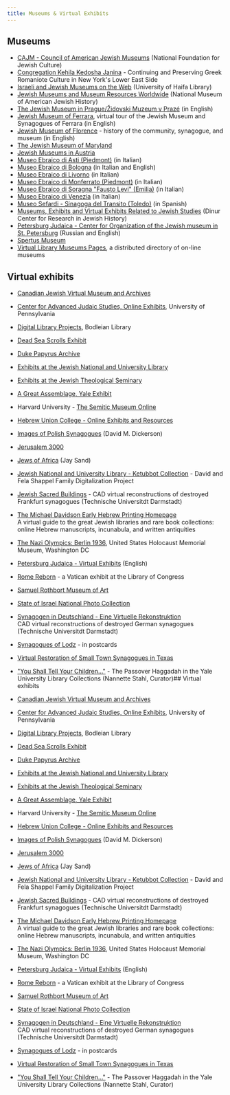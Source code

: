 ```yaml
---
title: Museums & Virtual Exhibits
---
```

## Museums

-   [CAJM - Council of American Jewish Museums](http://www.jewishculture.org/cultural_services/museums/cajm/) (National Foundation for Jewish Culture)
-   [Congregation Kehila Kedosha Janina](http://www.kkjsm.org/) - Continuing and Preserving Greek Romaniote Culture in New York's Lower East Side
-   [Israeli and Jewish Museums on the Web](http://lib.haifa.ac.il/www/israel_museums.html) (University of Haifa Library)
-   [Jewish Museums and Museum Resources Worldwide](http://www.nmajh.org/links/links1.htm) (National Museum of American Jewish History)
-   [The Jewish Museum in Prague/Židovski Muzeum v Prazé](http://www.jewishmuseum.cz/aindex.htm) (in English)
-   [Jewish Museum of Ferrara](http://www.comune.fe.it/museoebraico/index_e.htm), virtual tour of the Jewish Museum and Synagogues of Ferrara (in English)
-   [Jewish Museum of Florence](http://www.fol.it/sinagoga/inglese.htm) - history of the community, synagogue, and museum (in English)
-   [The Jewish Museum of Maryland](http://www.jhsm.org/)
-   [Jewish Museums in Austria](http://www.ikg-wien.at/static/ober/html/l_index.php?redir=l/jk_mus.php)
-   [Museo Ebraico di Asti (Piedmont)](http://www.italya.net/turismo/asti.htm) (in Italian)
-   [Museo Ebraico di Bologna](http://www.museoebraicobo.it/) (in Italian and English)
-   [Museo Ebraico di Livorno](http://www.comunitaebraica.org/history-info/museo.htm) (in Italian)
-   [Museo Ebraico di Monferrato (Piedmont)](http://www.italya.net/turismo/casale.htm) (in Italian)
-   [Museo Ebraico di Soragna "Fausto Levi" (Emilia)](http://www.olokaustos.org/musei/soragna/) (in Italian)
-   [Museo Ebraico di Venezia](http://www.doge.it/ghetto/oggetti.htm) (in Italian)
-   [Museo Sefardi - Sinagoga del Transito (Toledo)](http://www.servicom.es/museosefardi/) (in Spanish)
-   [Museums, Exhibits and Virtual Exhibits Related to Jewish Studies](http://www.hum.huji.ac.il/dinur/links/museums.htm) (Dinur Center for Research in Jewish History)
-   [Petersburg Judaica - Center for Organization of the Jewish museum in St. Petersburg](http://judaica.spb.ru/) (Russian and English)
-   [Spertus Museum](http://www.spertus.edu/Museum.html)
-   [Virtual Library Museums Pages](http://www.icom.org/vlmp/), a distributed directory of on-line museums

## Virtual exhibits

-   [Canadian Jewish Virtual Museum and Archives](http://www.cjvma.org/)
-   [Center for Advanced Judaic Studies, Online Exhibits](http://www.library.upenn.edu/exhibits/cajs/), University of Pennsylvania
-   [Digital Library Projects](http://www.bodley.ox.ac.uk/welcome.html), Bodleian Library
-   [Dead Sea Scrolls Exhibit](http://sunsite.unc.edu/expo/deadsea.scrolls.exhibit/intro.html)
-   [Duke Papyrus Archive](http://odyssey.lib.duke.edu/papyrus/)
-   [Exhibits at the Jewish National and University Library](http://jnul.huji.ac.il/)
-   [Exhibits at the Jewish Theological Seminary](http://www.jtsa.edu/library/exhib)
-   [A Great Assemblage, Yale Exhibit](http://www.library.yale.edu/exhibition/judaica/)
-   Harvard University - [The Semitic Museum Online](http://www.fas.harvard.edu/%7Esemitic/)
-   [Hebrew Union College - Online Exhibits and Resources](http://www.huc.edu/midrash/)
-   [Images of Polish Synagogues](http://www.igc.apc.org/ddickerson/polish-synagogues.html) (David M. Dickerson)
-   [Jerusalem 3000](http://www.usm.maine.edu/%7Emaps/exhibit1/)
-   [Jews of Africa](http://www.mindspring.com/%7Ejaypsand/jmuseum.htm) (Jay Sand)
-   [Jewish National and University Library - Ketubbot Collection](http://jnul.huji.ac.il/dl/ketubbot/) - David and Fela Shappel Family Digitalization Project
-   [Jewish Sacred Buildings](http://www.cad.architektur.tu-darmstadt.de/architectura_virtualis/Juedische_Sakralbauten/englisch/start.html) - CAD virtual reconstructions of destroyed Frankfurt synagogues (Technische Universitdt Darmstadt)
-   [The Michael Davidson Early Hebrew Printing Homepage](http://aix1.uottawa.ca/%7Eweinberg/hebraica.html)  
    A virtual guide to the great Jewish libraries and rare book collections: online Hebrew manuscripts, incunabula, and written antiquities
-   [The Nazi Olympics: Berlin 1936](http://www.ushmm.org/olympics/), United States Holocaust Memorial Museum, Washington DC
-   [Petersburg Judaica - Virtual Exhibits](http://judaica.spb.ru/exhibit_e.shtml) (English)
-   [Rome Reborn](http://sunsite.unc.edu/expo/vatican.exhibit/Vatican.exhibit.html) - a Vatican exhibit at the Library of Congress
-   [Samuel Rothbort Museum of Art](http://www.samuelrothbort.com/)
-   [State of Israel National Photo Collection](http://147.237.72.31/topsrch/defaulte.htm)
-   [Synagogen in Deutschland - Eine Virtuelle Rekonstruktion](http://www.cad.architektur.tu-darmstadt.de/synagogen/inter/menu.html)  
    CAD virtual reconstructions of destroyed German synagogues (Technische Universitdt Darmstadt)
-   [Synagogues of Lodz](http://www.shtetlinks.jewishgen.org/Lodz/syn.htm) - in postcards
-   [Virtual Restoration of Small Town Synagogues in Texas](http://www.geocities.com/txsynvr/txsyn.html)
-   ["You Shall Tell Your Children..."](http://www.library.yale.edu/judaica/exhibits/haggadah/index.html) - The Passover Haggadah in the Yale University Library Collections (Nannette Stahl, Curator)## Virtual exhibits

-   [Canadian Jewish Virtual Museum and Archives](http://www.cjvma.org/)
-   [Center for Advanced Judaic Studies, Online Exhibits](http://www.library.upenn.edu/exhibits/cajs/), University of Pennsylvania
-   [Digital Library Projects](http://www.bodley.ox.ac.uk/welcome.html), Bodleian Library
-   [Dead Sea Scrolls Exhibit](http://sunsite.unc.edu/expo/deadsea.scrolls.exhibit/intro.html)
-   [Duke Papyrus Archive](http://odyssey.lib.duke.edu/papyrus/)
-   [Exhibits at the Jewish National and University Library](http://jnul.huji.ac.il/)
-   [Exhibits at the Jewish Theological Seminary](http://www.jtsa.edu/library/exhib)
-   [A Great Assemblage, Yale Exhibit](http://www.library.yale.edu/exhibition/judaica/)
-   Harvard University - [The Semitic Museum Online](http://www.fas.harvard.edu/%7Esemitic/)
-   [Hebrew Union College - Online Exhibits and Resources](http://www.huc.edu/midrash/)
-   [Images of Polish Synagogues](http://www.igc.apc.org/ddickerson/polish-synagogues.html) (David M. Dickerson)
-   [Jerusalem 3000](http://www.usm.maine.edu/%7Emaps/exhibit1/)
-   [Jews of Africa](http://www.mindspring.com/%7Ejaypsand/jmuseum.htm) (Jay Sand)
-   [Jewish National and University Library - Ketubbot Collection](http://jnul.huji.ac.il/dl/ketubbot/) - David and Fela Shappel Family Digitalization Project
-   [Jewish Sacred Buildings](http://www.cad.architektur.tu-darmstadt.de/architectura_virtualis/Juedische_Sakralbauten/englisch/start.html) - CAD virtual reconstructions of destroyed Frankfurt synagogues (Technische Universitdt Darmstadt)
-   [The Michael Davidson Early Hebrew Printing Homepage](http://aix1.uottawa.ca/%7Eweinberg/hebraica.html)  
    A virtual guide to the great Jewish libraries and rare book collections: online Hebrew manuscripts, incunabula, and written antiquities
-   [The Nazi Olympics: Berlin 1936](http://www.ushmm.org/olympics/), United States Holocaust Memorial Museum, Washington DC
-   [Petersburg Judaica - Virtual Exhibits](http://judaica.spb.ru/exhibit_e.shtml) (English)
-   [Rome Reborn](http://sunsite.unc.edu/expo/vatican.exhibit/Vatican.exhibit.html) - a Vatican exhibit at the Library of Congress
-   [Samuel Rothbort Museum of Art](http://www.samuelrothbort.com/)
-   [State of Israel National Photo Collection](http://147.237.72.31/topsrch/defaulte.htm)
-   [Synagogen in Deutschland - Eine Virtuelle Rekonstruktion](http://www.cad.architektur.tu-darmstadt.de/synagogen/inter/menu.html)  
    CAD virtual reconstructions of destroyed German synagogues (Technische Universitdt Darmstadt)
-   [Synagogues of Lodz](http://www.shtetlinks.jewishgen.org/Lodz/syn.htm) - in postcards
-   [Virtual Restoration of Small Town Synagogues in Texas](http://www.geocities.com/txsynvr/txsyn.html)
-   ["You Shall Tell Your Children..."](http://www.library.yale.edu/judaica/exhibits/haggadah/index.html) - The Passover Haggadah in the Yale University Library Collections (Nannette Stahl, Curator)